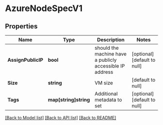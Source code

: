 # AzureNodeSpecV1

## Properties
Name | Type | Description | Notes
------------ | ------------- | ------------- | -------------
**AssignPublicIP** | **bool** | should the machine have a publicly accessible IP address | [optional] [default to null]
**Size** | **string** | VM size | [default to null]
**Tags** | **map[string]string** | Additional metadata to set | [optional] [default to null]

[[Back to Model list]](../README.md#documentation-for-models) [[Back to API list]](../README.md#documentation-for-api-endpoints) [[Back to README]](../README.md)


